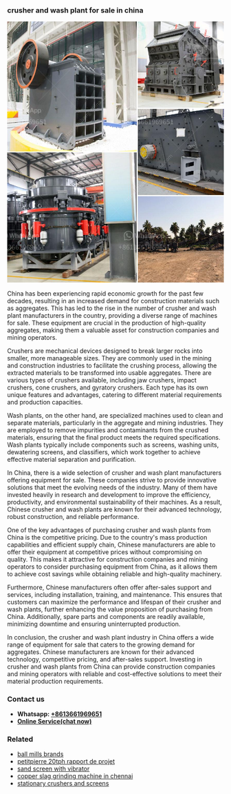 <h3>crusher and wash plant for sale in china</h3><img src='1708332697.jpg' alt=''><p>China has been experiencing rapid economic growth for the past few decades, resulting in an increased demand for construction materials such as aggregates. This has led to the rise in the number of crusher and wash plant manufacturers in the country, providing a diverse range of machines for sale. These equipment are crucial in the production of high-quality aggregates, making them a valuable asset for construction companies and mining operators.</p><p>Crushers are mechanical devices designed to break larger rocks into smaller, more manageable sizes. They are commonly used in the mining and construction industries to facilitate the crushing process, allowing the extracted materials to be transformed into usable aggregates. There are various types of crushers available, including jaw crushers, impact crushers, cone crushers, and gyratory crushers. Each type has its own unique features and advantages, catering to different material requirements and production capacities.</p><p>Wash plants, on the other hand, are specialized machines used to clean and separate materials, particularly in the aggregate and mining industries. They are employed to remove impurities and contaminants from the crushed materials, ensuring that the final product meets the required specifications. Wash plants typically include components such as screens, washing units, dewatering screens, and classifiers, which work together to achieve effective material separation and purification.</p><p>In China, there is a wide selection of crusher and wash plant manufacturers offering equipment for sale. These companies strive to provide innovative solutions that meet the evolving needs of the industry. Many of them have invested heavily in research and development to improve the efficiency, productivity, and environmental sustainability of their machines. As a result, Chinese crusher and wash plants are known for their advanced technology, robust construction, and reliable performance.</p><p>One of the key advantages of purchasing crusher and wash plants from China is the competitive pricing. Due to the country's mass production capabilities and efficient supply chain, Chinese manufacturers are able to offer their equipment at competitive prices without compromising on quality. This makes it attractive for construction companies and mining operators to consider purchasing equipment from China, as it allows them to achieve cost savings while obtaining reliable and high-quality machinery.</p><p>Furthermore, Chinese manufacturers often offer after-sales support and services, including installation, training, and maintenance. This ensures that customers can maximize the performance and lifespan of their crusher and wash plants, further enhancing the value proposition of purchasing from China. Additionally, spare parts and components are readily available, minimizing downtime and ensuring uninterrupted production.</p><p>In conclusion, the crusher and wash plant industry in China offers a wide range of equipment for sale that caters to the growing demand for aggregates. Chinese manufacturers are known for their advanced technology, competitive pricing, and after-sales support. Investing in crusher and wash plants from China can provide construction companies and mining operators with reliable and cost-effective solutions to meet their material production requirements.</p><h3>Contact us</h3><ul><li><strong>Whatsapp:&nbsp;<a href="https://wa.me/8613661969651">+8613661969651</a></strong></li><li><a href="https://swt.shibang-china.com/?git&amp;zhl&amp;crusher and wash plant for sale in china"><strong>Online Service(chat now)</strong></a></li></ul><h3>Related</h3><ul><li><a href='ball mills brands.md'>ball mills brands</a></li><li><a href='petitpierre 20tph rapport de projet.md'>petitpierre 20tph rapport de projet</a></li><li><a href='sand screen with vibrator.md'>sand screen with vibrator</a></li><li><a href='copper slag grinding machine in chennai.md'>copper slag grinding machine in chennai</a></li><li><a href='stationary crushers and screens.md'>stationary crushers and screens</a></li></ul>
